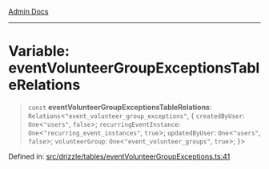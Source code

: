 [Admin Docs](/)

***

# Variable: eventVolunteerGroupExceptionsTableRelations

> `const` **eventVolunteerGroupExceptionsTableRelations**: `Relations`\<`"event_volunteer_group_exceptions"`, \{ `createdByUser`: `One`\<`"users"`, `false`\>; `recurringEventInstance`: `One`\<`"recurring_event_instances"`, `true`\>; `updatedByUser`: `One`\<`"users"`, `false`\>; `volunteerGroup`: `One`\<`"event_volunteer_groups"`, `true`\>; \}\>

Defined in: [src/drizzle/tables/eventVolunteerGroupExceptions.ts:41](https://github.com/Sourya07/talawa-api/blob/3df16fa5fb47e8947dc575f048aef648ae9ebcf8/src/drizzle/tables/eventVolunteerGroupExceptions.ts#L41)
